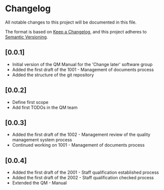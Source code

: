 # Changelog
All notable changes to this project will be documented in this file.

The format is based on [Keep a Changelog](https://keepachangelog.com/en/1.1.0/),
and this project adheres to [Semantic Versioning](https://semver.org/spec/v2.0.0.html).

## [0.0.1]
- Initial version of the QM Manual for the 'Change later' software group
- Added the first draft of the 1001 - Management of documents process
- Added the structure of the git repository

## [0.0.2]
- Define first scope
- Add first TODOs in the QM team

## [0.0.3]
- Added the first draft of the 1002 - Management review of the quality management system process
- Continued working on 1001 - Management of documents process

## [0.0.4]
- Added the first draft of the 2001 - Staff qualification established process
- Added the first draft of the 2002 - Staff qualification checked process 
- Extended the QM - Manual 